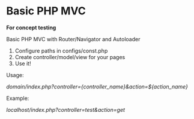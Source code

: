 # Basic PHP MVC
**For concept testing**

Basic PHP MVC with Router/Navigator and Autoloader

1. Configure paths in configs/const.php
2. Create controller/model/view for your pages
3. Use it!

Usage:

_${domain}/index.php?controller=${controller_name}&action=${action_name}_

Example:

_localhost/index.php?controller=test&action=get_


